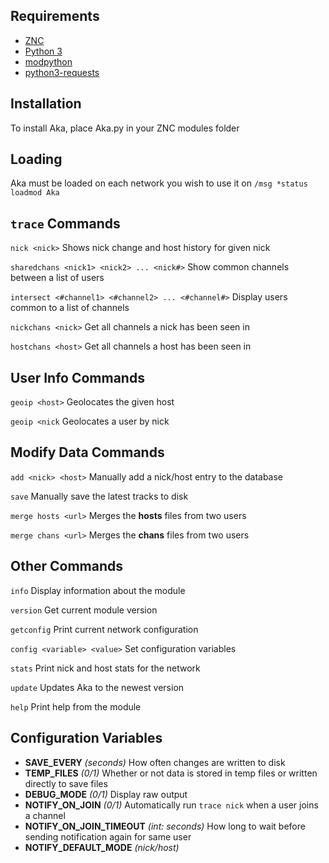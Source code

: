 ## Requirements
 * <a href="http://znc.in">ZNC</a>
 * <a href="https://www.python.org">Python 3</a>
 * <a href="http://wiki.znc.in/Modpython">modpython</a>
 * <a href="http://docs.python-requests.org/en/latest/">python3-requests</a>

## Installation
To install Aka, place Aka.py in your ZNC modules folder

## Loading
Aka must be loaded on each network you wish to use it on
`/msg *status loadmod Aka`

## `trace` Commands

`nick <nick>` Shows nick change and host history for given nick

`sharedchans <nick1> <nick2> ... <nick#>` Show common channels between a list of users

`intersect <#channel1> <#channel2> ... <#channel#>` Display users common to a list of channels

`nickchans <nick>` Get all channels a nick has been seen in

`hostchans <host>` Get all channels a host has been seen in

## User Info Commands

`geoip <host>` Geolocates the given host

`geoip <nick` Geolocates a user by nick

## Modify Data Commands

`add <nick> <host>` Manually add a nick/host entry to the database

`save` Manually save the latest tracks to disk

`merge hosts <url>` Merges the **hosts** files from two users

`merge chans <url>` Merges the **chans** files from two users

## Other Commands

`info` Display information about the module

`version` Get current module version

`getconfig` Print current network configuration

`config <variable> <value>` Set configuration variables

`stats` Print nick and host stats for the network

`update` Updates Aka to the newest version

`help` Print help from the module

## Configuration Variables

 * **SAVE_EVERY** *(seconds)* How often changes are written to disk
 * **TEMP_FILES** *(0/1)* Whether or not data is stored in temp files or written directly to save files
 * **DEBUG_MODE** *(0/1)* Display raw output
 * **NOTIFY_ON_JOIN** *(0/1)* Automatically run `trace nick` when a user joins a channel
 * **NOTIFY_ON_JOIN_TIMEOUT** *(int: seconds)* How long to wait before sending notification again for same user
 * **NOTIFY_DEFAULT_MODE** *(nick/host)*
